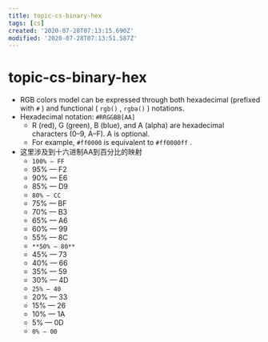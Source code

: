 ```yaml
---
title: topic-cs-binary-hex
tags: [cs]
created: '2020-07-28T07:13:15.690Z'
modified: '2020-07-28T07:13:51.587Z'
---
```


# topic-cs-binary-hex

- RGB colors model can be expressed through both hexadecimal (prefixed with `#` ) and functional ( `rgb()` , `rgba()` ) notations.
- Hexadecimal notation: `#RRGGBB[AA]`
  - R (red), G (green), B (blue), and A (alpha) are hexadecimal characters (0–9, A–F). A is optional. 
  - For example, `#ff0000` is equivalent to `#ff0000ff` .
- 这里涉及到十六进制AA到百分比的映射
  - `100% — FF`
  - 95% — F2
  - 90% — E6
  - 85% — D9
  - `80% — CC`
  - 75% — BF
  - 70% — B3
  - 65% — A6
  - 60% — 99
  - 55% — 8C
  - `**50% — 80**`
  - 45% — 73
  - 40% — 66
  - 35% — 59
  - 30% — 4D
  - `25% — 40`
  - 20% — 33
  - 15% — 26
  - 10% — 1A
  - 5% — 0D
  - `0% — 00`
